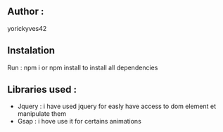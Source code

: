 ## Author :
yorickyves42

## Instalation
Run : npm i or npm install to install all dependencies

## Libraries used :

- Jquery : i have used jquery for easly have access to dom element et manipulate them
- Gsap : i hove use it for certains animations